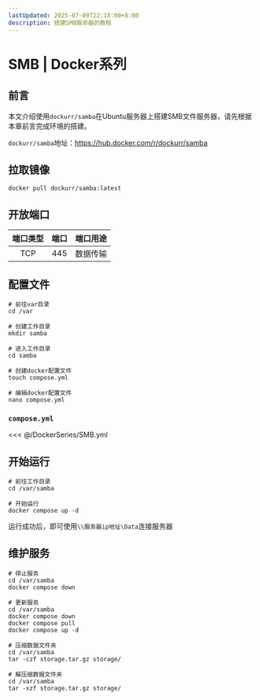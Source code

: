 ```yaml
---
lastUpdated: 2025-07-09T22:18:00+8:00
description: 搭建SMB服务器的教程
---
```


# SMB | Docker系列

## 前言

本文介绍使用`dockurr/samba`在Ubuntu服务器上搭建SMB文件服务器，请先根据本章前言完成环境的搭建。

`dockurr/samba`地址：<https://hub.docker.com/r/dockurr/samba>

## 拉取镜像

```shell
docker pull dockurr/samba:latest
```

## 开放端口

| 端口类型 | 端口  | 端口用途 |
| :------: | :---: | :------: |
|   TCP    |  445  | 数据传输 |

## 配置文件

```shell
# 前往var目录
cd /var

# 创建工作目录
mkdir samba

# 进入工作目录
cd samba

# 创建docker配置文件
touch compose.yml

# 编辑docker配置文件
nano compose.yml
```

### `compose.yml`

<<< @/DockerSeries/SMB.yml

## 开始运行

```shell
# 前往工作目录
cd /var/samba

# 开始运行
docker compose up -d
```

运行成功后，即可使用`\\服务器ip地址\Data`连接服务器

## 维护服务

```shell
# 停止服务
cd /var/samba
docker compose down

# 更新服务
cd /var/samba
docker compose down
docker compose pull
docker compose up -d

# 压缩数据文件夹
cd /var/samba
tar -czf storage.tar.gz storage/

# 解压缩数据文件夹
cd /var/samba
tar -xzf storage.tar.gz storage/
```
